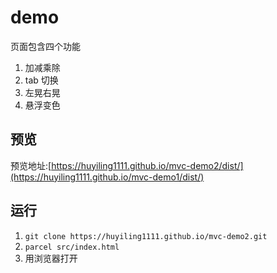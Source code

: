 # demo

页面包含四个功能

1. 加减乘除
2. tab 切换
3. 左晃右晃
4. 悬浮变色

## 预览

预览地址:[https://huyiling1111.github.io/mvc-demo2/dist/](https://huyiling1111.github.io/mvc-demo1/dist/)

## 运行

1. `git clone https://huyiling1111.github.io/mvc-demo2.git`
2. `parcel src/index.html`
3. 用浏览器打开
